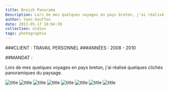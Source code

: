 ```yaml
---
title: Breizh Panorama
Description: Lors de mes quelques voyages en pays breton, j'ai réalisé quelques clichés panoramiques du paysage. 
author: Yann Gouffon
date: 2013-05-17 18:04:39
collection: oldies
tags: photographie
---
```


###CLIENT : TRAVAIL PERSONNEL
###ANNÉES : 2008 - 2010

##MANDAT :

Lors de mes quelques voyages en pays breton, j'ai réalisé quelques clichés panoramiques du paysage. 

![title](http://staging.yago.io/content/images/pano01.jpg.jpg)
![title](http://staging.yago.io/content/images/pano02.jpg.jpg)
![title](http://staging.yago.io/content/images/pano03.jpg.jpg)
![title](http://staging.yago.io/content/images/pano04.jpg.jpg)
![title](http://staging.yago.io/content/images/pano05.jpg.jpg)
![title](http://staging.yago.io/content/images/pano06.jpg.jpg)
![title](http://staging.yago.io/content/images/pano07.jpg.jpg)
![title](http://staging.yago.io/content/images/pano08.jpg.jpg)

